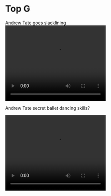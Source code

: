 # Top G

Andrew Tate goes slacklining
<video width="320" height="240" controls>
  <source type="video/mp4" src="/assets/bottom_g.mp4">
</video>

Andrew Tate secret ballet dancing skills?

<video width="320" height="240" controls>
  <source type="video/mp4" src="/assets/bottom_g2.mp4">
</video>
